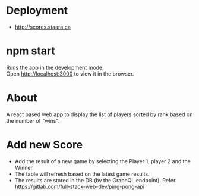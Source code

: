 # Deployment

- http://scores.staara.ca


# npm start

Runs the app in the development mode.\
Open [http://localhost:3000](http://localhost:3000) to view it in the browser.

# About

A react based web app to display the list of players sorted by rank based on the number of "wins".

# Add new Score

- Add the result of a new game by selecting the Player 1, player 2 and the Winner.
- The table will refresh based on the latest game results.
- The results are stored in the DB (by the GraphQL endpoint). Refer https://gitlab.com/full-stack-web-dev/ping-pong-api





